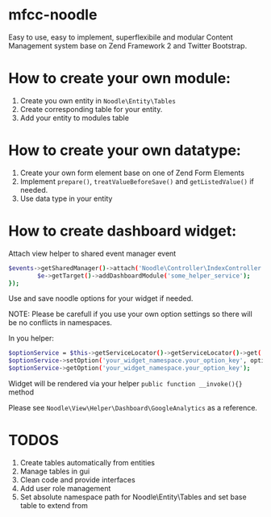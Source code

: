 mfcc-noodle
===========

Easy to use, easy to implement, superflexibile and modular Content Management system base on Zend Framework 2 and Twitter Bootstrap.

How to create your own module:
==============================

1. Create you own entity in ``Noodle\Entity\Tables``
2. Create corresponding table for your entity.
3. Add your entity to modules table

How to create your own datatype:
==============================

1. Create your own form element base on one of Zend Form Elements
2. Implement ``prepare()``, ``treatValueBeforeSave()`` and ``getListedValue()`` if needed.
3. Use data type in your entity

How to create dashboard widget:
==============================

Attach view helper to shared event manager event

```sh
$events->getSharedManager()->attach('Noodle\Controller\IndexController', 'dashboard', function ($e) {
  		$e->getTarget()->addDashboardModule('some_helper_service');
});
```

Use and save noodle options for your widget if needed. 

NOTE: Please be carefull if you use your own option settings so there will be no conflicts in namespaces.

In you helper:

```sh
$optionService = $this->getServiceLocator()->getServiceLocator()->get('noodleOptions');
$optionService->setOption('your_widget_namespace.your_option_key', option_value);
$optionService->getOption('your_widget_namespace.your_option_key');
```

Widget will be rendered via your helper ``public function __invoke(){}`` method

Please see ``Noodle\View\Helper\Dashboard\GoogleAnalytics`` as a reference.

TODOS
=====
1. Create tables automatically from entities
2. Manage tables in gui
3. Clean code and provide interfaces
4. Add user role management
5. Set absolute namespace path for Noodle\Entity\Tables and set base table to extend from
